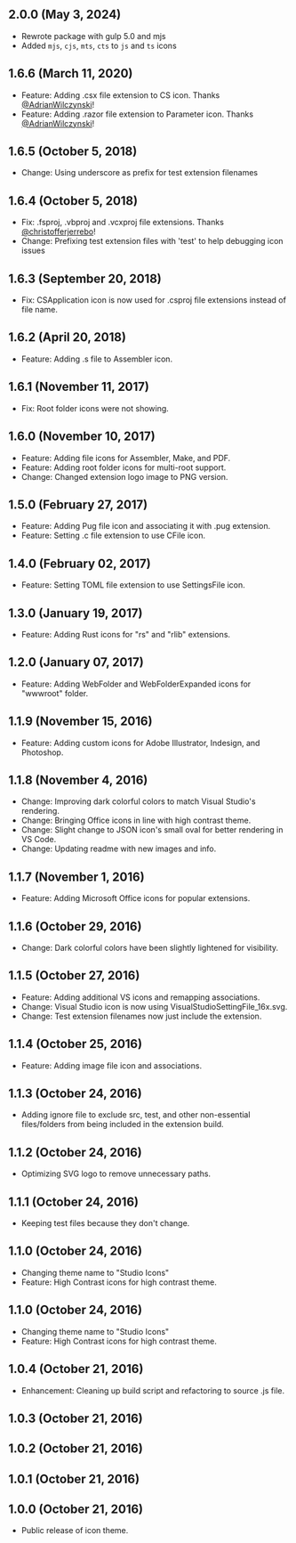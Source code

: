 ## 2.0.0 (May 3, 2024)
  - Rewrote package with gulp 5.0 and mjs
  - Added `mjs`, `cjs`, `mts`, `cts` to `js` and `ts` icons 

## 1.6.6 (March 11, 2020)
  - Feature: Adding .csx file extension to CS icon. Thanks [@AdrianWilczynski](https://github.com/AdrianWilczynski)! 
  - Feature: Adding .razor file extension to Parameter icon. Thanks [@AdrianWilczynski](https://github.com/AdrianWilczynski)! 
  
## 1.6.5 (October 5, 2018)
  - Change: Using underscore as prefix for test extension filenames

## 1.6.4 (October 5, 2018)
  - Fix: .fsproj, .vbproj and .vcxproj file extensions. Thanks [@christofferjerrebo](https://github.com/christofferjerrebo)!
  - Change: Prefixing test extension files with 'test' to help debugging icon issues

## 1.6.3 (September 20, 2018)
  - Fix: CSApplication icon is now used for .csproj file extensions instead of file name.

## 1.6.2 (April 20, 2018)
  - Feature: Adding .s file to Assembler icon.

## 1.6.1 (November 11, 2017)
  - Fix: Root folder icons were not showing.

## 1.6.0 (November 10, 2017)
  - Feature: Adding file icons for Assembler, Make, and PDF.
  - Feature: Adding root folder icons for multi-root support.
  - Change: Changed extension logo image to PNG version.

## 1.5.0 (February 27, 2017)
  - Feature: Adding Pug file icon and associating it with .pug extension.
  - Feature: Setting .c file extension to use CFile icon.

## 1.4.0 (February 02, 2017)
  - Feature: Setting TOML file extension to use SettingsFile icon.

## 1.3.0 (January 19, 2017)
  - Feature: Adding Rust icons for "rs" and "rlib" extensions.

## 1.2.0 (January 07, 2017)
  - Feature: Adding WebFolder and WebFolderExpanded icons for "wwwroot" folder.

## 1.1.9 (November 15, 2016)
  - Feature: Adding custom icons for Adobe Illustrator, Indesign, and Photoshop.

## 1.1.8 (November 4, 2016)
  - Change: Improving dark colorful colors to match Visual Studio's rendering.
  - Change: Bringing Office icons in line with high contrast theme.
  - Change: Slight change to JSON icon's small oval for better rendering in VS Code.
  - Change: Updating readme with new images and info.

## 1.1.7 (November 1, 2016)
  - Feature: Adding Microsoft Office icons for popular extensions.

## 1.1.6 (October 29, 2016)
  - Change: Dark colorful colors have been slightly lightened for visibility.

## 1.1.5 (October 27, 2016)
  - Feature: Adding additional VS icons and remapping associations.
  - Change: Visual Studio icon is now using VisualStudioSettingFile_16x.svg.
  - Change: Test extension filenames now just include the extension.

## 1.1.4 (October 25, 2016)
  - Feature: Adding image file icon and associations.

## 1.1.3 (October 24, 2016)
  - Adding ignore file to exclude src, test, and other non-essential files/folders from being included in the extension build.

## 1.1.2 (October 24, 2016)
  - Optimizing SVG logo to remove unnecessary paths.

## 1.1.1 (October 24, 2016)
  - Keeping test files because they don't change.

## 1.1.0 (October 24, 2016)
  - Changing theme name to "Studio Icons"
  - Feature: High Contrast icons for high contrast theme.

## 1.1.0 (October 24, 2016)
  - Changing theme name to "Studio Icons"
  - Feature: High Contrast icons for high contrast theme.

## 1.0.4 (October 21, 2016)
  - Enhancement: Cleaning up build script and refactoring to source .js file.

## 1.0.3 (October 21, 2016)

## 1.0.2 (October 21, 2016)

## 1.0.1 (October 21, 2016)

## 1.0.0 (October 21, 2016)
  - Public release of icon theme.
